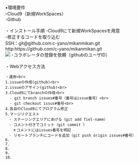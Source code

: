 <!DOCTYPEhtml>
<html>
<head>
    <meta charset="UTF-8">
    <title>README</title>
</head>
<body>
    ▪️環境要件<br>
    -Cloud9（新規WorkSpaces）<br>
    -Github<br>
    <br>
    ・インストール手順
    <Cloud9にて>
    -Cloud9にて新規WorkSpacesを用意<br>
    -修正するコードを取り込む<br>
    SSH：git@github.com:c-yano/mikanmikan.git<br>
    http:https://github.com/c-yano/mikanmikan.git<br>
    <img src="https://files.slack.com/files-pri/T0A9LJE6T-F3XC3UJF2/sc_2017-01-30_16.47.16.png"/>
    <Githubにて>
    -コラボレータの登録を依頼（githubのユーザID）<br>
    <br>
    ・Webアクセス方法<br>
    
    ・運用<br>
    1.issueの作成(github)<br>
    2.issueのアサイン(github)<br>
    3.Cloud9にてbranchの作成<br>
      - git branch issues#番号（番号はissue番号）<br>
      - git checkout issus#番号<br>
    4.各自のCloud9にてプログラム修正
    5.マージリクエスト
    　- ステージングエリアにあげる（git add fiel-name）
    　- コメント付きでコミット（git commit ）
    　　＊コメントにはissues番号を明記
    　- リモートブランチにコードを追加（git push origin issues#番号）
    6.
    7.
    8.
    9.
    10.
    
    
</body>
</html>